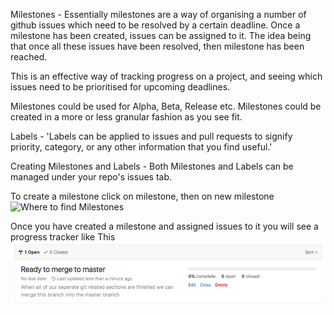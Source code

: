 Milestones -
  Essentially milestones are a way of organising a number of github issues which need to be resolved by a certain deadline. Once a milestone has been created, issues can be assigned to it. The idea being that once all these issues have been resolved, then milestone has been reached.

  This is an effective way of tracking progress on a project, and seeing which issues need to be prioritised for upcoming deadlines.

  Milestones could be used for Alpha, Beta, Release etc. Milestones could be created in a more or less granular fashion as you see fit.

Labels -
  'Labels can be applied to issues and pull requests to signify priority, category, or any other information that you find useful.'


Creating Milestones and Labels -
  Both Milestones and Labels can be managed under your repo's issues tab.

  To create a milestone click on milestone, then on new milestone
  ![Where to find Milestones](/images/milestone.png)

  Once you have created a milestone and assigned issues to it you will see a progress tracker like This
  ![Progress](/images/milestoneinaction.png)
